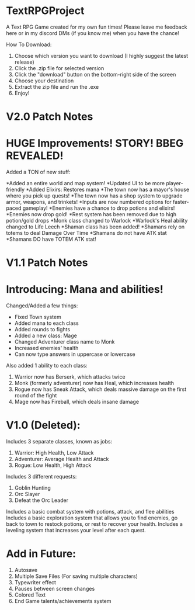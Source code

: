 # TextRPGProject
A Text RPG Game created for my own fun times!
Please leave me feedback here or in my discord DMs (if you know me) when you have the chance!

How To Download:
1. Choose which version you want to download (I highly suggest the latest release)
2. Click the .zip file for selected version
3. Click the "download" button on the bottom-right side of the screen
4. Choose your destination
5. Extract the zip file and run the .exe
6. Enjoy!

# V2.0 Patch Notes
# HUGE Improvements! STORY! BBEG REVEALED!

Added a TON of new stuff:

*Added an entire world and map system!
*Updated UI to be more player-friendly
*Added Elixirs: Restores mana
*The town now has a mayor's house where you pick up quests!
*The town now has a shop system to upgrade armor, weapons, and trinkets!
*Inputs are now numbered options for faster-paced gameplay!
*Enemies have a chance to drop potions and elixirs!
*Enemies now drop gold!
*Rest system has been removed due to high potion/gold drops
*Monk class changed to Warlock
*Warlock's Heal ability changed to Life Leech
*Shaman class has been added!
*Shamans rely on totems to deal Damage Over Time
*Shamans do not have ATK stat
*Shamans DO have TOTEM ATK stat!

# V1.1 Patch Notes
# Introducing: Mana and abilities! 

Changed/Added a few things:

* Fixed Town system
* Added mana to each class
* Added rounds to fights
* Added a new class: Mage
* Changed Adventurer class name to Monk
* Increased enemies' health
* Can now type answers in uppercase or lowercase

Also added 1 ability to each class:

1. Warrior now has Berserk, which attacks twice
2. Monk (formerly adventurer) now has Heal, which increases health
3. Rogue now has Sneak Attack, which deals massive damage on the first round of the fight
4. Mage now has Fireball, which deals insane damage

# V1.0 (Deleted):
Includes 3 separate classes, known as jobs:
1. Warrior: High Health, Low Attack
2. Adventurer: Average Health and Attack
3. Rogue: Low Health, High Attack

Includes 3 different requests:
1. Goblin Hunting
2. Orc Slayer
3. Defeat the Orc Leader

Includes a basic combat system with potions, attack, and flee abilities
Includes a basic exploration system that allows you to find enemies, go back to town to restock potions, or rest to recover your health.
Includes a leveling system that increases your level after each quest.

# Add in Future:
1. Autosave
2. Multiple Save Files (For saving multiple characters)
3. Typewriter effect
4. Pauses between screen changes
5. Colored Text
6. End Game talents/achievements system
